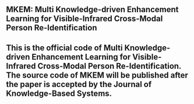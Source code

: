 ## MKEM: Multi Knowledge-driven Enhancement Learning for Visible-Infrared Cross-Modal Person Re-Identification
## This is the official code of Multi Knowledge-driven Enhancement Learning for Visible-Infrared Cross-Modal Person Re-Identification. The source code of MKEM will be published after the paper is accepted by the Journal of Knowledge-Based Systems.
